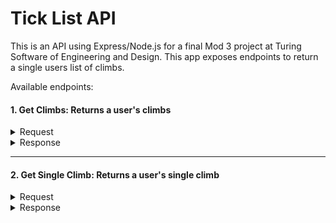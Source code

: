 # Tick List API
This is an API using Express/Node.js for a final Mod 3 project at Turing Software of Engineering and Design.
This app exposes endpoints to return a single users list of climbs. 

Available endpoints:

####  1. Get Climbs: Returns a user's climbs

<details>
  <summary> Request </summary>
  
  *GET `http://localhost:3000/api/v1/climbs/`*
  
  </details>
  
  <details>
    <summary> Response </summary>
  
```  
 {
  climbs: [
    {
    id: "1",
    name: "Throttle",
    grade: 5,
    location: "Boone, NC",
    completed: true
    },
    {
    id: "2",
    name: "Mighty Mouse",
    grade: 5,
    location: "Boone, NC",
    completed: true
    },
    {
    id: "3",
    name: "Sunday Survice",
    grade: 11,
    location: "Boone, NC",
    completed: false
    },
    {
    id: "4",
    name: "Jason Lives",
    grade: 9,
    location: "Boone, NC",
    completed: false
    },
    {
    id: "5",
    name: "Reed Roof",
    grade: 5,
    location: "Boone, NC",
    completed: true
    },
    {
    id: "6",
    name: "Druid Roof",
    grade: 7,
    location: "Boone, NC",
    completed: true
    },
    {
    id: "7",
    name: "Magic Woman",
    grade: 7,
    location: "Boone, NC",
    completed: true
    },
    {
    id: "8",
    name: "CigArete",
    grade: 7,
    location: "Boone, NC",
    completed: true
    },
    {
    id: "9",
    name: "Throttle",
    grade: 5,
    location: "Boone, NC",
    completed: true
    },
    {
    id: "10",
    name: "Macheesemo",
    grade: 8,
    location: "Boone, NC",
    completed: false
    },
    {
    id: "11",
    name: "Zen Master",
    grade: 8,
    location: "Boone, NC",
    completed: true
    },
    {
    id: "11",
    name: "Hot Rod",
    grade: 8,
    location: "Boone, NC",
    completed: false
    },
    {
    id: "12",
    name: "Masochist",
    grade: 9,
    location: "Boone, NC",
    completed: false
    },
    {
    id: "13",
    name: "Have Guns Will Travel",
    grade: 7,
    location: "Boone, NC",
    completed: false
    },
    {
    id: "14",
    name: "Tupac",
    grade: 6,
    location: "Boone, NC",
    completed: false
    },
    {
    id: "15",
    name: "Full Throttle",
    grade: 11,
    location: "Boone, NC",
    completed: false
    },
    {
    id: "16",
    name: "Sherman Photo",
    grade: 7,
    location: "RockTown, GA",
    completed: false
    },
    {
    id: "17",
    name: "Nose Candy",
    grade: 6,
    location: "RockTown, GA",
    completed: true
    },
    {
    id: "18",
    name: "Vagina",
    grade: 7,
    location: "RockTown, GA",
    completed: false
    },
    {
    id: "19",
    name: "The Comet",
    grade: 7,
    location: "RockTown, GA",
    completed: false
    },
    {
    id: "20",
    name: "Golden Harvest",
    grade: 10,
    location: "RockTown, GA",
    completed: false
    },
    {
    id: "21",
    name: "Orb",
    grade: 8,
    location: "RockTown, GA",
    completed: false
    },
    {
    id: "22",
    name: "Helecopter Traverse",
    grade: 8,
    location: "RockTown, GA",
    completed: false
    },
    {
    id: "23",
    name: "Lab Rats",
    grade: 6,
    location: "RockTown, GA",
    completed: false
    },
    {
    id: "24",
    name: "Iron Claw Sit",
    grade: 9,
    location: "RockTown, GA",
    completed: false
    },
    {
    id: "25",
    name: "The Flame",
    grade: 7,
    location: "Boone, NC",
    completed: false
    },
    {
    id: "26",
    name: "Crimping Nickles",
    grade: 5,
    location: "Boone, NC",
    completed: true
    },
    {
    id: "27",
    name: "Project Plow Share",
    grade: 8,
    location: "Boone, NC",
    completed: false
    },
    {
    id: "28",
    name: "Klamper Sit",
    grade: 8,
    location: "Boone, NC",
    completed: false
    },
    {
    id: "29",
    name: "Eye Candy",
    grade: 9,
    location: "Boone, NC",
    completed: false
    },
    {
    id: "30",
    name: "Senderella",
    grade: 8,
    location: "Boone, NC",
    completed: false
    }
  ]
}
```
</details>

---

####  2. Get Single Climb: Returns a user's single climb

<details>
  <summary> Request </summary>
  
  *GET `http://localhost:3000/api/v1/climbs/1`*
  
  </details>
  
  <details>
    <summary> Response </summary>
  
```  
{
id: "1",
name: "Throttle",
grade: 5,
location: "Boone, NC",
completed: true
}
